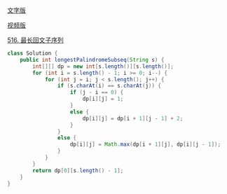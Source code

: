 [文字版](https://programmercarl.com/0516.%E6%9C%80%E9%95%BF%E5%9B%9E%E6%96%87%E5%AD%90%E5%BA%8F%E5%88%97.html)

[视频版](https://www.bilibili.com/video/BV1d8411K7W6)

[516. 最长回文子序列](https://leetcode.cn/problems/longest-palindromic-subsequence)

```Java
class Solution {
    public int longestPalindromeSubseq(String s) {
        int[][] dp = new int[s.length()][s.length()];
        for (int i = s.length() - 1; i >= 0; i--) {
            for (int j = i; j < s.length(); j++) {
                if (s.charAt(i) == s.charAt(j)) {
                    if (j - i == 0) {
                        dp[i][j] = 1;
                    }
                    else {
                        dp[i][j] = dp[i + 1][j - 1] + 2;
                    }
                }
                else {
                    dp[i][j] = Math.max(dp[i + 1][j], dp[i][j - 1]);
                }
            }
        }
        return dp[0][s.length() - 1];
    }
}
```
